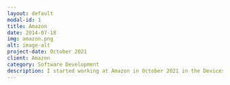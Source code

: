```yaml
---
layout: default
modal-id: 1
title: Amazon
date: 2014-07-18
img: amazon.png
alt: image-alt
project-date: October 2021
client: Amazon
category: Software Development
description: I started working at Amazon in October 2021 in the Devices organization. I use C++, Java and Kotlin to build on-device demo software for Amazon's devices.
---
```

